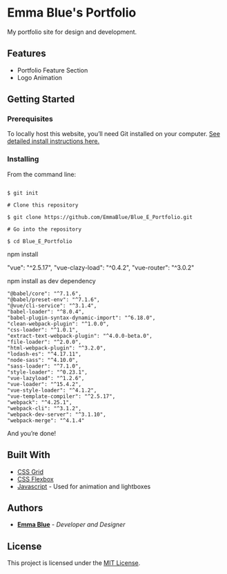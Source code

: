 # Emma Blue's Portfolio 

My portfolio site for design and development. 

## Features

* Portfolio Feature Section
* Logo Animation

## Getting Started

### Prerequisites

To locally host this website, you’ll need Git installed on your computer.
[See detailed install instructions here.](https://gist.github.com/derhuerst/1b15ff4652a867391f03)

### Installing

From the command line:

```# Initialize git

$ git init

# Clone this repository

$ git clone https://github.com/EmmaBlue/Blue_E_Portfolio.git

# Go into the repository

$ cd Blue_E_Portfolio

```

npm install  

"vue": "^2.5.17",
"vue-clazy-load": "^0.4.2",
"vue-router": "^3.0.2"

npm install as dev dependency

    "@babel/core": "^7.1.6",
    "@babel/preset-env": "^7.1.6",
    "@vue/cli-service": "^3.1.4",
    "babel-loader": "^8.0.4",
    "babel-plugin-syntax-dynamic-import": "^6.18.0",
    "clean-webpack-plugin": "^1.0.0",
    "css-loader": "^1.0.1",
    "extract-text-webpack-plugin": "^4.0.0-beta.0",
    "file-loader": "^2.0.0",
    "html-webpack-plugin": "^3.2.0",
    "lodash-es": "^4.17.11",
    "node-sass": "^4.10.0",
    "sass-loader": "^7.1.0",
    "style-loader": "^0.23.1",
    "vue-lazyload": "^1.2.6",
    "vue-loader": "^15.4.2",
    "vue-style-loader": "^4.1.2",
    "vue-template-compiler": "^2.5.17",
    "webpack": "^4.25.1",
    "webpack-cli": "^3.1.2",
    "webpack-dev-server": "^3.1.10",
    "webpack-merge": "^4.1.4"


And you’re done!

## Built With

* [CSS Grid](https://cssreference.io/css-grid/)
* [CSS Flexbox](https://cssreference.io/flexbox/)  
* [Javascript](https://www.javascript.com/) - Used for animation and lightboxes

## Authors

* [**Emma Blue**](https://github.com/EmmaBlue) - *Developer and Designer*

## License

This project is licensed under the [MIT License](https://opensource.org/licenses/MIT/).
